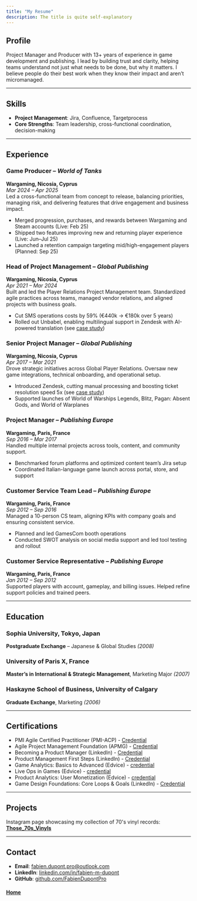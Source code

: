 ```yaml
---
title: "My Resume"
description: The title is quite self-explanatory
---
```


## Profile  
Project Manager and Producer with 13+ years of experience in game development and publishing. I lead by building trust and clarity, helping teams understand not just what needs to be done, but why it matters. I believe people do their best work when they know their impact and aren’t micromanaged.

---

## Skills  
- **Project Management**: Jira, Confluence, Targetprocess    
- **Core Strengths**: Team leadership, cross-functional coordination, decision-making

---

## Experience  

### Game Producer – *World of Tanks*  
**Wargaming, Nicosia, Cyprus**  
*Mar 2024 – Apr 2025*  
Led a cross-functional team from concept to release, balancing priorities, managing risk, and delivering features that drive engagement and business impact.  
- Merged progression, purchases, and rewards between Wargaming and Steam accounts (Live: Feb 25)  
- Shipped two features improving new and returning player experience (Live: Jun–Jul 25)  
- Launched a retention campaign targeting mid/high-engagement players (Planned: Sep 25)

### Head of Project Management – *Global Publishing*  
**Wargaming, Nicosia, Cyprus**  
*Apr 2021 – Mar 2024*  
Built and led the Player Relations Project Management team. Standardized agile practices across teams, managed vendor relations, and aligned projects with business goals.  
- Cut SMS operations costs by 59% (€440k → €180k over 5 years)  
- Rolled out Unbabel, enabling multilingual support in Zendesk with AI-powered translation (see [case study](https://unbabel.com/powering-multilingual-support-with-wargaming/))

### Senior Project Manager – *Global Publishing*  
**Wargaming, Nicosia, Cyprus**  
*Apr 2017 – Mar 2021*  
Drove strategic initiatives across Global Player Relations. Oversaw new game integrations, technical onboarding, and operational setup.  
- Introduced Zendesk, cutting manual processing and boosting ticket resolution speed 5x  (see [case study](https://www.zendesk.fr/customer/wargaming/))
- Supported launches of World of Warships Legends, Blitz, Pagan: Absent Gods, and World of Warplanes

### Project Manager – *Publishing Europe*  
**Wargaming, Paris, France**  
*Sep 2016 – Mar 2017*  
Handled multiple internal projects across tools, content, and community support.  
- Benchmarked forum platforms and optimized content team’s Jira setup  
- Coordinated Italian-language game launch across portal, store, and support

### Customer Service Team Lead – *Publishing Europe*  
**Wargaming, Paris, France**  
*Sep 2012 – Sep 2016*  
Managed a 10-person CS team, aligning KPIs with company goals and ensuring consistent service.  
- Planned and led GamesCom booth operations  
- Conducted SWOT analysis on social media support and led tool testing and rollout

### Customer Service Representative – *Publishing Europe*  
**Wargaming, Paris, France**  
*Jan 2012 – Sep 2012*  
Supported players with account, gameplay, and billing issues. Helped refine support policies and trained peers.

---

## Education  

### Sophia University, Tokyo, Japan  
**Postgraduate Exchange** – Japanese & Global Studies *(2008)*

### University of Paris X, France  
**Master’s in International & Strategic Management**, Marketing Major *(2007)*

### Haskayne School of Business, University of Calgary  
**Graduate Exchange**, Marketing *(2006)*

---

## Certifications  
- PMI Agile Certified Practitioner (PMI-ACP) - [Credential](https://www.youracclaim.com/badges/4e1231d0-8616-4d3c-b9c6-378e7a72d03d?source=linked_in_profile)
- Agile Project Management Foundation (APMG) -  [Credential](https://www.youracclaim.com/badges/85202020-f1e8-4422-810e-25cc39954a26/linked_in_profile)
- Becoming a Product Manager (LinkedIn) - [Credential](https://www.linkedin.com/learning/certificates/9513079fd62015b08c4b74cf73e829caba2e2e3c6e6fd53dc041def04711cbfb)
- Product Management First Steps (LinkedIn) - [Credential](https://www.linkedin.com/learning/certificates/4f945cc0d4d0966b9a424283fb192abedbcf5dba001cb1e9f605ad3fc45de60e)
- Game Analytics: Basics to Advanced (Edvice) - [credential](chrome-extension://efaidnbmnnnibpcajpcglclefindmkaj/https://legacy.edvice.pro/education/online-course/certificate/lZoa0b5kslW6paa2P2n08g/) 
- Live Ops in Games (Edvice) - [credential](chrome-extension://efaidnbmnnnibpcajpcglclefindmkaj/https://legacy.edvice.pro/education/online-course/certificate/nosZ0b5kslW6pa-3PW3x9Q/)
- Product Analytics: User Monetization (Edvice) - [credential](https://legacy.edvice.pro/education/online-course/certificate/h5Ya0b5kslW6paK3P2f78w/) 
- Game Design Foundations: Core Loops & Goals (LinkedIn) - [Credential](https://www.linkedin.com/learning/certificates/dc3d8240b38a23cf359dade45efda5a9248fb8ddea508816d45a47b4ff2a7d33)

---

## Projects  
Instagram page showcasing my collection of 70's vinyl records: **[Those_70s_Vinyls](https://www.instagram.com/those_70s_vinyls/)**  

---

## Contact  
- **Email**: fabien.dupont.pro@outlook.com  
- **LinkedIn**: [linkedin.com/in/fabien-m-dupont](https://www.linkedin.com/in/fabien-m-dupont)  
- **GitHub**: [github.com/FabienDupontPro](https://github.com/FabienDupontPro)

#### [Home](./README.md) 
